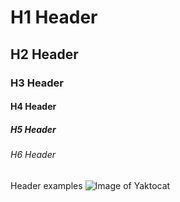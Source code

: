 # H1 Header #
## H2 Header ##
### H3 Header  ###
#### H4 Header  ####
##### H5 Header #####
###### H6 Header ######
Header examples
![Image of Yaktocat](https://octodex.github.com/images/yaktocat.png)
